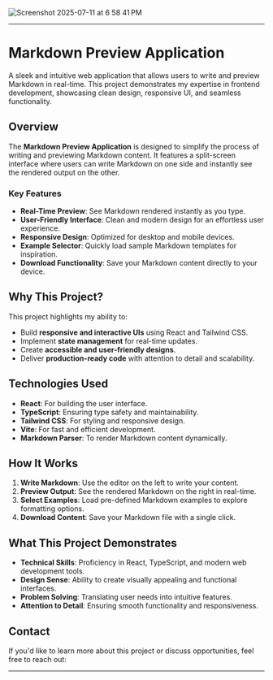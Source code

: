 ![Screenshot 2025-07-11 at 6 58 41 PM](https://github.com/user-attachments/assets/b3a6080a-09d3-491e-977a-d370afb4fdf5)

---

# Markdown Preview Application

A sleek and intuitive web application that allows users to write and preview Markdown in real-time. This project demonstrates my expertise in frontend development, showcasing clean design, responsive UI, and seamless functionality.

## Overview

The **Markdown Preview Application** is designed to simplify the process of writing and previewing Markdown content. It features a split-screen interface where users can write Markdown on one side and instantly see the rendered output on the other.

### Key Features

- **Real-Time Preview**: See Markdown rendered instantly as you type.
- **User-Friendly Interface**: Clean and modern design for an effortless user experience.
- **Responsive Design**: Optimized for desktop and mobile devices.
- **Example Selector**: Quickly load sample Markdown templates for inspiration.
- **Download Functionality**: Save your Markdown content directly to your device.

## Why This Project?

This project highlights my ability to:

- Build **responsive and interactive UIs** using React and Tailwind CSS.
- Implement **state management** for real-time updates.
- Create **accessible and user-friendly designs**.
- Deliver **production-ready code** with attention to detail and scalability.

## Technologies Used

- **React**: For building the user interface.
- **TypeScript**: Ensuring type safety and maintainability.
- **Tailwind CSS**: For styling and responsive design.
- **Vite**: For fast and efficient development.
- **Markdown Parser**: To render Markdown content dynamically.

## How It Works

1. **Write Markdown**: Use the editor on the left to write your content.
2. **Preview Output**: See the rendered Markdown on the right in real-time.
3. **Select Examples**: Load pre-defined Markdown examples to explore formatting options.
4. **Download Content**: Save your Markdown file with a single click.

## What This Project Demonstrates

- **Technical Skills**: Proficiency in React, TypeScript, and modern web development tools.
- **Design Sense**: Ability to create visually appealing and functional interfaces.
- **Problem Solving**: Translating user needs into intuitive features.
- **Attention to Detail**: Ensuring smooth functionality and responsiveness.

## Contact

If you'd like to learn more about this project or discuss opportunities, feel free to reach out:

---
